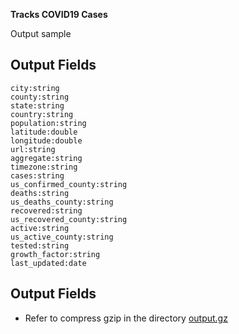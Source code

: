 **Tracks COVID19 Cases**

Output sample

Output Fields
-
    city:string
    county:string
    state:string
    country:string
    population:string
    latitude:double
    longitude:double
    url:string
    aggregate:string
    timezone:string
    cases:string
    us_confirmed_county:string
    deaths:string
    us_deaths_county:string
    recovered:string
    us_recovered_county:string
    active:string
    us_active_county:string
    tested:string
    growth_factor:string
    last_updated:date
    
Output Fields
-
* Refer to compress gzip in the directory [output.gz](output.gz)